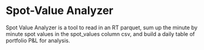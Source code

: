 # Spot-Value Analyzer

Spot Value Analyzer is a tool to read in an RT parquet, sum up the minute by minute spot values in the spot_values column csv, and build a daily table of portfolio P&L for analysis.
